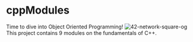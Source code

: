 # cppModules
Time to dive into Object Oriented Programming!
![42-network-square-og](https://user-images.githubusercontent.com/115412096/202216695-94f29b89-2b21-40f0-8932-6e5366180e3e.png)
This project contains 9 modules on the fundamentals of C++.
